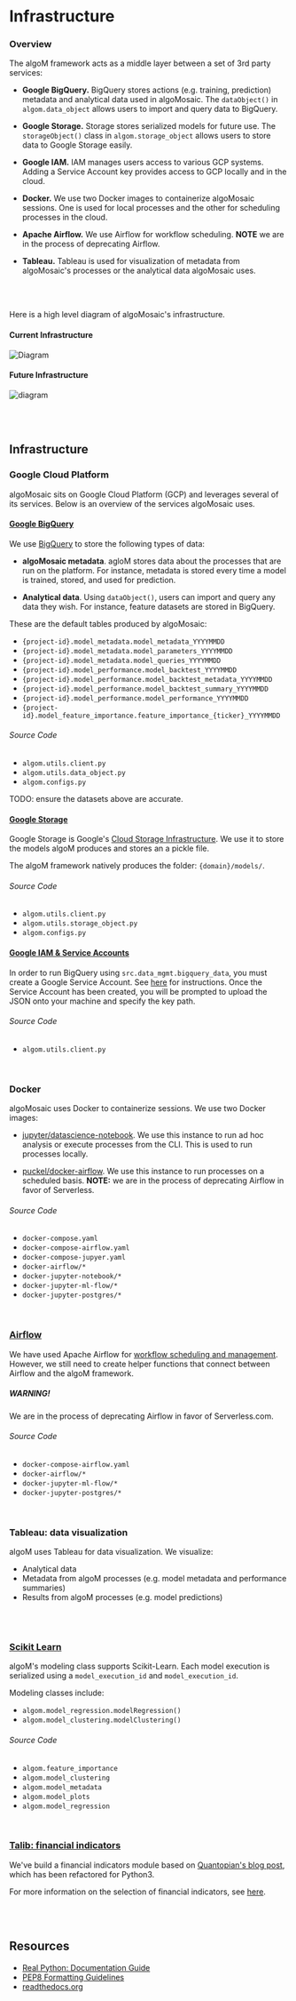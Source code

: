 # Infrastructure


### Overview

The algoM framework acts as a middle layer between a set of 3rd party services:

- __Google BigQuery.__ BigQuery stores actions (e.g. training, prediction) metadata
    and analytical data used in algoMosaic. The `dataObject()` in `algom.data_object` allows
    users to import and query data to BigQuery.

- __Google Storage.__ Storage stores serialized models for future use. The `storageObject()`
    class in `algom.storage_object` allows users to store data to Google Storage easily.

- __Google IAM.__ IAM manages users access to various GCP systems. Adding a Service Account
    key provides access to GCP locally and in the cloud.  

- __Docker.__ We use two Docker images to containerize algoMosaic sessions. One is used for
    local processes and the other for scheduling processes in the cloud.

- __Apache Airflow.__ We use Airflow for workflow scheduling. __NOTE__ we are in the process
    of deprecating Airflow.

- __Tableau.__ Tableau is used for visualization of metadata from algoMosaic's processes or
    the analytical data algoMosaic uses. 

<br><br>

Here is a high level diagram of algoMosaic's infrastructure.

#### Current Infrastructure

![Diagram](infra-diagram-2.png "algoMosaic Infrastructure")

#### Future Infrastructure

![diagram](https://github.com/algomosaic/architecture-diagram/blob/master/serverless_algomosaic_process.png "Diagram")

<br><br>


## Infrastructure

### Google Cloud Platform

algoMosaic sits on Google Cloud Platform (GCP) and leverages several of its services. 
Below is an overview of the services algoMosaic uses.


#### [Google BigQuery](https://console.cloud.google.com/bigquery)

We use [BigQuery](https://cloud.google.com/bigquery) to store the following types of data:

+ __algoMosaic metadata__. agloM stores data about the processes that are run on the platform.
    For instance, metadata is stored every time a model is trained, stored, and used for
    prediction.

+ __Analytical data__. Using `dataObject()`, users can import and query any data they wish.
    For instance, feature datasets are stored in BigQuery.


These are the default tables produced by algoMosaic:
+ `{project-id}.model_metadata.model_metadata_YYYYMMDD`
+ `{project-id}.model_metadata.model_parameters_YYYYMMDD`
+ `{project-id}.model_metadata.model_queries_YYYYMMDD`
+ `{project-id}.model_performance.model_backtest_YYYYMMDD`
+ `{project-id}.model_performance.model_backtest_metadata_YYYYMMDD`
+ `{project-id}.model_performance.model_backtest_summary_YYYYMMDD`
+ `{project-id}.model_performance.model_performance_YYYYMMDD`
+ `{project-id}.model_feature_importance.feature_importance_{ticker}_YYYYMMDD`

###### Source Code
+ `algom.utils.client.py`
+ `algom.utils.data_object.py`
+ `algom.configs.py`

TODO: ensure the datasets above are accurate. 


#### [Google Storage](https://console.cloud.google.com/storage/browser)

Google Storage is Google's [Cloud Storage Infrastructure](https://cloud.google.com/storage). 
We use it to store the models algoM produces and stores an a pickle file. 

The algoM framework natively produces the folder: `{domain}/models/`.

###### Source Code
+ `algom.utils.client.py`
+ `algom.utils.storage_object.py`
+ `algom.configs.py`


#### [Google IAM & Service Accounts](https://console.cloud.google.com/iam-admin/serviceaccounts?project=algomosaic-nyc)

In order to run BigQuery using `src.data_mgmt.bigquery_data`, you must create a Google Service 
Account. See [here](https://cloud.google.com/bigquery/docs/authentication/service-account-file) 
for instructions. Once the Service Account has been created, you will be prompted to upload the 
JSON onto your machine and specify the key path. 

###### Source Code
+ `algom.utils.client.py`

<br>

### Docker

algoMosaic uses Docker to containerize sessions. We use two Docker images:

+ [jupyter/datascience-notebook](https://hub.docker.com/r/jupyter/datascience-notebook/). We
    use this instance to run ad hoc analysis or execute processes from the CLI. This is used
    to run processes locally. 

+ [puckel/docker-airflow](https://hub.docker.com/r/puckel/docker-airflow/dockerfile/). We use
    this instance to run processes on a scheduled basis. __NOTE:__ we are in the process of
    deprecating Airflow in favor of Serverless.

###### Source Code
+ `docker-compose.yaml`
+ `docker-compose-airflow.yaml`
+ `docker-compose-jupyer.yaml`
+ `docker-airflow/*`
+ `docker-jupyter-notebook/*`
+ `docker-jupyter-ml-flow/*`
+ `docker-jupyter-postgres/*`

<br>


### [Airflow](https://airflow.apache.org/)

We have used Apache Airflow for 
[workflow scheduling and management](https://en.wikipedia.org/wiki/Apache_Airflow). 
However, we still need to create helper functions that connect between Airflow and the algoM 
framework.

##### WARNING!
We are in the process of deprecating Airflow in favor of Serverless.com.

###### Source Code
+ `docker-compose-airflow.yaml`
+ `docker-airflow/*`
+ `docker-jupyter-ml-flow/*`
+ `docker-jupyter-postgres/*`

<br>

### Tableau: data visualization

algoM uses Tableau for data visualization. We visualize:
+ Analytical data
+ Metadata from algoM processes (e.g. model metadata and performance summaries)
+ Results from algoM processes (e.g. model predictions)

<br><br>



### [Scikit Learn](https://scikit-learn.org/stable)

algoM's modeling class supports Scikit-Learn. Each model 
execution is serialized using a `model_execution_id` and 
`model_execution_id`.

Modeling classes include:
+ `algom.model_regression.modelRegression()`
+ `algom.model_clustering.modelClustering()`

###### Source Code
+ `algom.feature_importance`
+ `algom.model_clustering`
+ `algom.model_metadata`
+ `algom.model_plots`
+ `algom.model_regression`

<br>


### [Talib: financial indicators](https://github.com/gordonsilvera/algom-trading/blob/master/src/etl/talib.py)

We've build a financial indicators module based on 
[Quantopian's blog post](https://www.quantopian.com/posts/technical-analysis-indicators-without-talib-code), which has been refactored for Python3. 

For more information on the selection of financial indicators, 
see [here](https://docs.google.com/spreadsheets/d/1lyBSCZz6JidprUJ-rn2ddnMDwSpp52RkQWN_GAvVflI/edit#gid=0). 

<br><br>


## Resources

+ [Real Python: Documentation Guide](https://realpython.com/documenting-python-code/#docstrings-background)
+ [PEP8 Formatting Guidelines](https://realpython.com/python-pep8/)
+ [readthedocs.org](https://readthedocs.org/)
